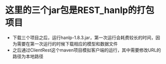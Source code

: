 # 这里的三个jar包是REST_hanlp的打包项目
- 下载三个项目之后，运行hanlp-1.8.3.jar，第一次运行会耗费较长的时间，因为需要在第一次运行的时候下载相应的模型和数据文件
- 之后通过ClientRest这个maven项目模拟客户端的运行，其中需要修改URL的路径为本地路径
